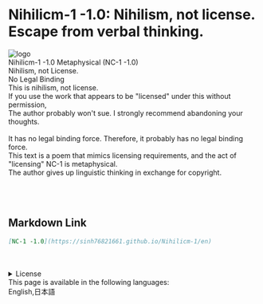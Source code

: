 <link rel="stylesheet" href="https://sinh76821661.github.io/Nihilicm-1/css/style.css"/>
<h1 class="title">Nihilicm-1 -1.0: Nihilism, not license. Escape from verbal thinking.</h1>
<div class="license">
    <img class="license-logo" alt="logo" src="https://firebasestorage.googleapis.com/v0/b/mathlog-361213.appspot.com/o/uploads%2Fmathdown%2FgqvceW8soR94vwUoys8e.jpg?alt=media"/>
    <div class="license-title">
        Nihilicm-1 -1.0 Metaphysical (NC-1 -1.0)<br>
        Nihilism, not License.
    </div>
    <div class="license-main">
        <div class="license-title-2">No Legal Binding</div>
        This is nihilism, not license.<br>
        If you use the work that appears to be "licensed" under this without permission,<br>
        The author probably won't sue. I strongly recommend abandoning your thoughts.<br>
        <br>
        It has no legal binding force. Therefore, it probably has no legal binding force.<br>
        This text is a poem that mimics licensing requirements, and the act of "licensing" NC-1 is metaphysical.<br>
        The author gives up linguistic thinking in exchange for copyright.<br>
        <br>
        <br>
    </div>
</div>
<br>

## Markdown Link
```markdown
[NC-1 -1.0](https://sinh76821661.github.io/Nihilicm-1/en)
```

<br>
<br>
<details class="license-license">
    <summary>License</summary>
    NC-1 -1.0
</details>

<div class="lang">
    This page is available in the following languages: <br>
    <a>English</a>,<a>日本語</a>
</div>

<script src="https://sinh76821661.github.io/assets/js/common.js"></script>
